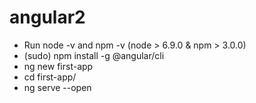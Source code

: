 # angular2

* Run node -v and npm -v (node > 6.9.0 & npm > 3.0.0)
* (sudo) npm install -g @angular/cli
* ng new first-app
* cd first-app/
* ng serve --open


